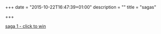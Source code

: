 +++
date = "2015-10-22T16:47:39+01:00"
description = ""
title = "sagas"

+++


[saga 1 - click to win](/post/1-click-to-win/)